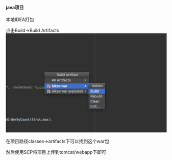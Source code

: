 #### java项目



本地IDEA打包

点击Build-&gt;Build Artifacts![](/assets/build.png)



在项目路径classes-&gt;artifacts下可以找到这个war包

然后使用SCP将项目上传到tomcat/webapp下即可

